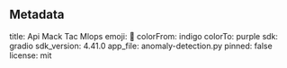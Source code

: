 ## Metadata
title: Api Mack Tac Mlops
emoji: 👾
colorFrom: indigo
colorTo: purple
sdk: gradio
sdk_version: 4.41.0
app_file: anomaly-detection.py
pinned: false
license: mit